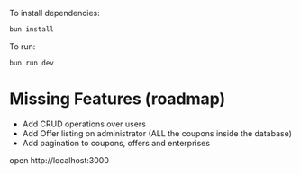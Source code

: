 To install dependencies:
```sh
bun install
```

To run:
```sh
bun run dev
```

# Missing Features (roadmap)
- Add CRUD operations over users
- Add Offer listing on administrator (ALL the coupons inside the database)
- Add pagination to coupons, offers and enterprises

open http://localhost:3000
